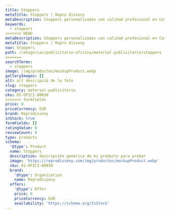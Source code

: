 ```yaml
---
title: Stoppers
metaTitle: Stoppers | Repro Disseny
metaDescription: Stoppers personalizadas con calidad profesional en Cataluña.
keywords:
  - stoppers
<<<<<<< HEAD
metaDescription: Stoppers personalizadas con calidad profesional en Cataluña.
metaTitle: Stoppers | Repro Disseny
nav: Stoppers
path: /categorias/publicitario-oficina/material-publicitario/stoppers
=======
searchTerms:
  - stoppers
image: /img/productos/mockupProduct.webp
galleryImages: []
alt: alt descripció de la foto
slug: stoppers
category: material-publicitario
sku: 01-OFICI-00010
>>>>>>> formfields
price: 0
priceCurrency: EUR
brand: Reprodisseny
inStock: true
formFields: []
ratingValue: 0
reviewCount: 0
type: producto
schema:
  '@type': Product
  name: Stoppers
  description: descripción genérica de mi producto para probar
  image: 'https://reprodisseny.com/img/productos/mockupProduct.webp'
  sku: 01-OFICI-00010
  brand:
    '@type': Organization
    name: Reprodisseny
  offers:
    '@type': Offer
    price: 0
    priceCurrency: EUR
    availability: 'https://schema.org/InStock'
---
```


